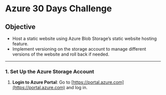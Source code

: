  # Azure 30 Days Challenge

## Objective
- Host a static website using Azure Blob Storage’s static website hosting feature.
- Implement versioning on the storage account to manage different versions of the website and roll back if needed.

---

### 1. Set Up the Azure Storage Account

1. **Login to Azure Portal**: Go to [https://portal.azure.com](https://portal.azure.com) and log in.


